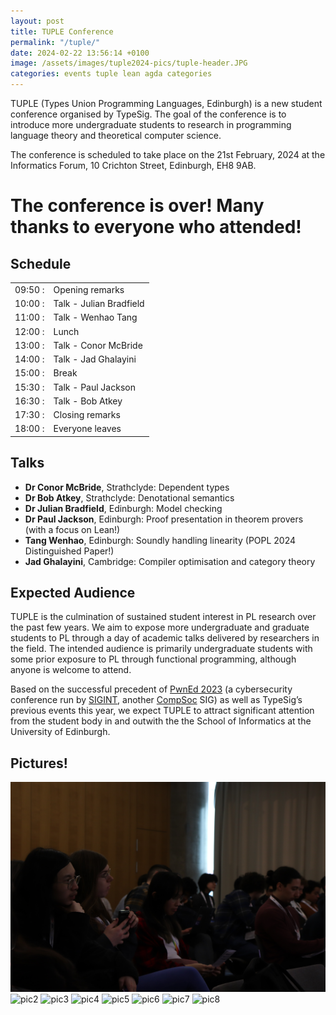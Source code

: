 ```yaml
---
layout: post
title: TUPLE Conference
permalink: "/tuple/"
date: 2024-02-22 13:56:14 +0100
image: /assets/images/tuple2024-pics/tuple-header.JPG
categories: events tuple lean agda categories
---
```

TUPLE (Types Union Programming Languages, Edinburgh) is a new student conference organised by TypeSig.
The goal of the conference is to introduce more undergraduate students to research in programming language theory and theoretical computer science.

The conference is scheduled to take place on the 21st February, 2024 at the Informatics Forum, 10 Crichton Street, Edinburgh, EH8 9AB.

# The conference is over! Many thanks to everyone who attended!

## Schedule

|          |                          | 
| -----    | ------------------------ |
| 09:50 :  |	Opening remarks         |
| 10:00 :  |	Talk - Julian Bradfield |
| 11:00 :  |	Talk - Wenhao Tang      | [slides](/assets/pdfs/tuple2024-slides/tang-wenhao-slides.pdf)
| 12:00 :  |	Lunch                   |
| 13:00 :  |	Talk - Conor McBride    | [files](/assets/pdfs/tuple2024-slides/conor-mcbride.agda)
| 14:00 :  |	Talk - Jad Ghalayini    | [files](/assets/pdfs/tuple2024-slides/jad-galayini-slides.pdf)
| 15:00 :  |	Break                   |
| 15:30 :  |	Talk - Paul Jackson     | [slides](/assets/pdfs/tuple2024-slides/paul-jackson-slides.pdf)
| 16:30 :  |	Talk - Bob Atkey        | [files](/assets/pdfs/tuple2024-slides/bob-atkey.agda)
| 17:30 :  |	Closing remarks         |
| 18:00 :  |	Everyone leaves         |

## Talks

- **Dr Conor McBride**, Strathclyde: Dependent types
- **Dr Bob Atkey**, Strathclyde: Denotational semantics
- **Dr Julian Bradfield**, Edinburgh: Model checking 
- **Dr Paul Jackson**, Edinburgh: Proof presentation in theorem provers (with a focus on Lean!)
- **Tang Wenhao**, Edinburgh: Soundly handling linearity (POPL 2024 Distinguished Paper!)
- **Jad Ghalayini**, Cambridge: Compiler optimisation and category theory

## Expected Audience
TUPLE is the culmination of sustained student interest in PL research over the past few years.
We aim to expose more undergraduate and graduate students to PL through a day of academic talks delivered by researchers in the field.
The intended audience is primarily undergraduate students with some prior exposure to PL through functional programming, although anyone is welcome to attend.

Based on the successful precedent of [PwnEd 2023][pwned] (a cybersecurity conference run by [SIGINT][sigint], another [CompSoc][compsoc] SIG) as well as TypeSig’s previous events this year, we expect TUPLE to attract significant attention from the student body in and outwith the the School of Informatics at the University of Edinburgh. 

## Pictures!
![pic1](/assets/images/tuple2024-pics/tuple-1.JPG)
![pic2](/assets/images/tuple2024-pics/tuple-2.JPG)
![pic3](/assets/images/tuple2024-pics/tuple-3.JPG)
![pic4](/assets/images/tuple2024-pics/tuple-4.JPG)
![pic5](/assets/images/tuple2024-pics/tuple-5.JPG)
![pic6](/assets/images/tuple2024-pics/tuple-6.JPG)
![pic7](/assets/images/tuple2024-pics/tuple-7.JPG)
![pic8](/assets/images/tuple2024-pics/tuple-8.JPG)

[speaker-interest]: https://forms.gle/o2jFvc4tCThu74127
[compsoc]: https://comp-soc.com
[sigint]:  https://sigint.mx
[pwned]:   https://pwned.sigint.mx
[eventbrite]: https://www.eventbrite.com/e/tuple-student-conference-on-programming-languages-tickets-807320375977

